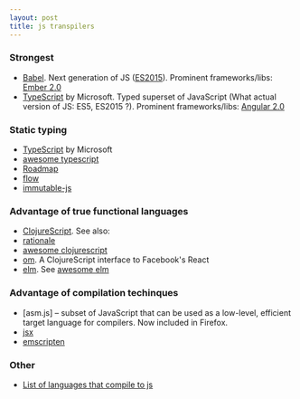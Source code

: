 ```yaml
---
layout: post
title: js transpilers
---
```


### Strongest
 - [Babel](https://babeljs.io/). Next generation of JS ([ES2015](https://babeljs.io/docs/learn-es2015/)). Prominent frameworks/libs: [Ember 2.0](https://github.com/nmec/awesome-ember)
 - [TypeScript](http://www.typescriptlang.org/) by Microsoft. Typed superset of JavaScript (What actual version of JS: ES5, ES2015 ?). Prominent frameworks/libs: [Angular 2.0](https://github.com/AngularClass/awesome-angular2)

### Static typing
 - [TypeScript](http://www.typescriptlang.org/) by Microsoft
  - [awesome typescript](https://github.com/dzharii/awesome-typescript)
  - [Roadmap](https://github.com/Microsoft/TypeScript/wiki/Roadmap)
 - [flow](http://flowtype.org/)
 - [immutable-js](https://github.com/facebook/immutable-js)

### Advantage of true functional languages
 - [ClojureScript](https://github.com/clojure/clojurescript). See also:
  - [rationale](http://clojure.org/rationale)
  - [awesome clojurescript](https://github.com/emrehan/awesome-clojurescript)
  - [om](https://github.com/omcljs/om). A ClojureScript interface to Facebook's React
 - [elm](http://elm-lang.org/). See [awesome elm](https://github.com/isRuslan/awesome-elm)

### Advantage of compilation techinques
 - [asm.js] – subset of JavaScript that can be used as a low-level, efficient target language for compilers. Now included in Firefox.
 - [jsx](https://jsx.github.io/)
 - [emscripten](https://github.com/kripken/emscripten)

### Other
 - [List of languages that compile to js](https://github.com/jashkenas/coffeescript/wiki/list-of-languages-that-compile-to-js)

